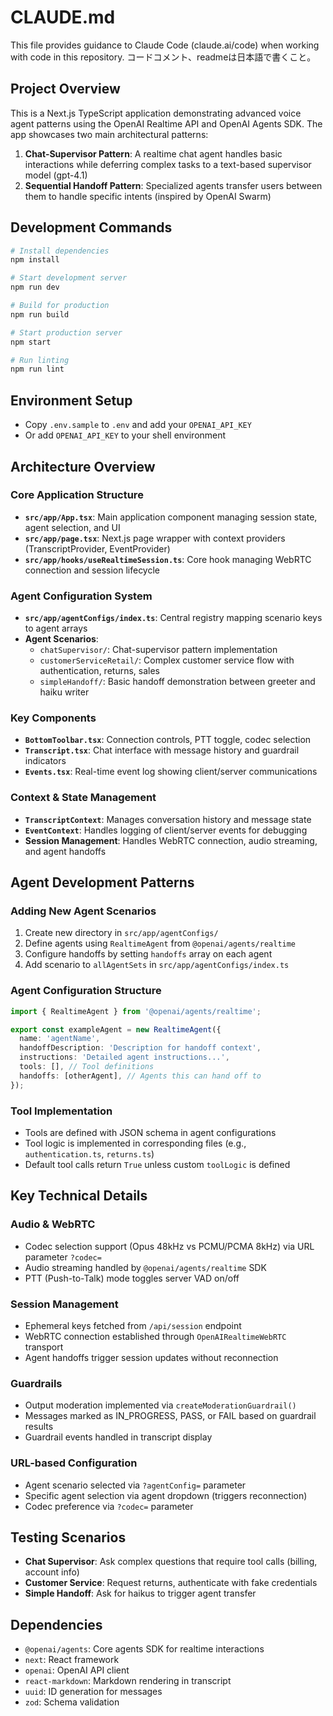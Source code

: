 # CLAUDE.md

This file provides guidance to Claude Code (claude.ai/code) when working with code in this repository.
コードコメント、readmeは日本語で書くこと。

## Project Overview

This is a Next.js TypeScript application demonstrating advanced voice agent patterns using the OpenAI Realtime API and OpenAI Agents SDK. The app showcases two main architectural patterns:

1. **Chat-Supervisor Pattern**: A realtime chat agent handles basic interactions while deferring complex tasks to a text-based supervisor model (gpt-4.1)
2. **Sequential Handoff Pattern**: Specialized agents transfer users between them to handle specific intents (inspired by OpenAI Swarm)

## Development Commands

```bash
# Install dependencies
npm install

# Start development server
npm run dev

# Build for production
npm run build

# Start production server
npm start

# Run linting
npm run lint
```

## Environment Setup

- Copy `.env.sample` to `.env` and add your `OPENAI_API_KEY`
- Or add `OPENAI_API_KEY` to your shell environment

## Architecture Overview

### Core Application Structure

- **`src/app/App.tsx`**: Main application component managing session state, agent selection, and UI
- **`src/app/page.tsx`**: Next.js page wrapper with context providers (TranscriptProvider, EventProvider)
- **`src/app/hooks/useRealtimeSession.ts`**: Core hook managing WebRTC connection and session lifecycle

### Agent Configuration System

- **`src/app/agentConfigs/index.ts`**: Central registry mapping scenario keys to agent arrays
- **Agent Scenarios**:
  - `chatSupervisor/`: Chat-supervisor pattern implementation
  - `customerServiceRetail/`: Complex customer service flow with authentication, returns, sales
  - `simpleHandoff/`: Basic handoff demonstration between greeter and haiku writer

### Key Components

- **`BottomToolbar.tsx`**: Connection controls, PTT toggle, codec selection
- **`Transcript.tsx`**: Chat interface with message history and guardrail indicators
- **`Events.tsx`**: Real-time event log showing client/server communications

### Context & State Management

- **`TranscriptContext`**: Manages conversation history and message state
- **`EventContext`**: Handles logging of client/server events for debugging
- **Session Management**: Handles WebRTC connection, audio streaming, and agent handoffs

## Agent Development Patterns

### Adding New Agent Scenarios

1. Create new directory in `src/app/agentConfigs/`
2. Define agents using `RealtimeAgent` from `@openai/agents/realtime`
3. Configure handoffs by setting `handoffs` array on each agent
4. Add scenario to `allAgentSets` in `src/app/agentConfigs/index.ts`

### Agent Configuration Structure

```typescript
import { RealtimeAgent } from '@openai/agents/realtime';

export const exampleAgent = new RealtimeAgent({
  name: 'agentName',
  handoffDescription: 'Description for handoff context',
  instructions: 'Detailed agent instructions...',
  tools: [], // Tool definitions
  handoffs: [otherAgent], // Agents this can hand off to
});
```

### Tool Implementation

- Tools are defined with JSON schema in agent configurations
- Tool logic is implemented in corresponding files (e.g., `authentication.ts`, `returns.ts`)
- Default tool calls return `True` unless custom `toolLogic` is defined

## Key Technical Details

### Audio & WebRTC

- Codec selection support (Opus 48kHz vs PCMU/PCMA 8kHz) via URL parameter `?codec=`
- Audio streaming handled by `@openai/agents/realtime` SDK
- PTT (Push-to-Talk) mode toggles server VAD on/off

### Session Management

- Ephemeral keys fetched from `/api/session` endpoint
- WebRTC connection established through `OpenAIRealtimeWebRTC` transport
- Agent handoffs trigger session updates without reconnection

### Guardrails

- Output moderation implemented via `createModerationGuardrail()`
- Messages marked as IN_PROGRESS, PASS, or FAIL based on guardrail results
- Guardrail events handled in transcript display

### URL-based Configuration

- Agent scenario selected via `?agentConfig=` parameter
- Specific agent selection via agent dropdown (triggers reconnection)
- Codec preference via `?codec=` parameter

## Testing Scenarios

- **Chat Supervisor**: Ask complex questions that require tool calls (billing, account info)
- **Customer Service**: Request returns, authenticate with fake credentials
- **Simple Handoff**: Ask for haikus to trigger agent transfer

## Dependencies

- `@openai/agents`: Core agents SDK for realtime interactions
- `next`: React framework
- `openai`: OpenAI API client
- `react-markdown`: Markdown rendering in transcript
- `uuid`: ID generation for messages
- `zod`: Schema validation
